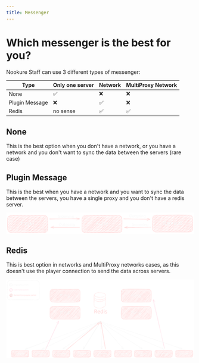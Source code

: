 ```yaml
---
title: Messenger
---
```

# Which messenger is the best for you?

Nookure Staff can use 3 different types of messenger:

| Type           | Only one server | Network | MultiProxy Network |
| -------------- | --------------- | ------- | ------------------ |
| None           | ✅              | ❌      | ❌                 |
| Plugin Message | ❌              | ✅      | ❌                 |
| Redis          | no sense        | ✅      | ✅                 |

## None

This is the best option when you don't have a network, or you have a network and you don't want to sync the data between the servers (rare case)

## Plugin Message

This is the best when you have a network and you want to sync the data between the servers, you have a single proxy and you don't have a redis server.

![Plugin Message](assets/pluginMessage.svg)

## Redis

This is best option in networks and MultiProxy networks cases, as this doesn't use the player connection to send the data across servers.

![Redis](assets/redis.svg)
